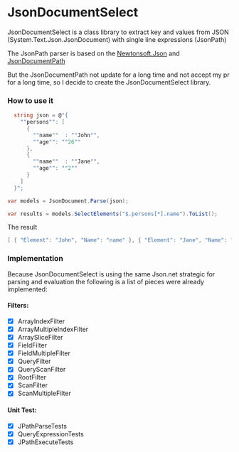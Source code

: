 # JsonDocumentSelect
JsonDocumentSelect is a class library to extract key and values from JSON (System.Text.Json.JsonDocument) with single line expressions (JsonPath)

The JsonPath parser is based on the [Newtonsoft.Json](https://github.com/JamesNK/Newtonsoft.Json) and [JsonDocumentPath](https://github.com/azambrano/JsonDocumentPath)

But the JsonDocumentPath not update for a long time and not accept my pr for a long time, so I decide to create the JsonDocumentSelect library.

### How to use it
```csharp
  string json = @"{
    ""persons"": [
      {
        ""name""  : ""John"",
        ""age"": ""26""
      },
      {
        ""name""  : ""Jane"",
        ""age"": ""2""
      }
    ]
  }";

var models = JsonDocument.Parse(json);

var results = models.SelectElements("$.persons[*].name").ToList();
```
The result 
```csharp
[ { "Element": "John", "Name": "name" }, { "Element": "Jane", "Name": "name" } ]
```

### Implementation
Because JsonDocumentSelect is using the same Json.net strategic for parsing and evaluation the following is a list of pieces were already implemented:

#### Filters:
- [x] ArrayIndexFilter
- [x] ArrayMultipleIndexFilter
- [x] ArraySliceFilter
- [x] FieldFilter
- [x] FieldMultipleFilter
- [x] QueryFilter
- [x] QueryScanFilter
- [x] RootFilter
- [x] ScanFilter
- [x] ScanMultipleFilter

#### Unit Test:
- [x] JPathParseTests
- [x] QueryExpressionTests
- [x] JPathExecuteTests

